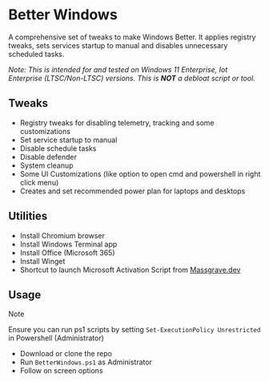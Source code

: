 # Better Windows
A comprehensive set of tweaks to make Windows Better. It applies registry tweaks, sets services startup to manual and disables unnecessary scheduled tasks.

*Note: This is intended for and tested on Windows 11 Enterprise, Iot Enterprise (LTSC/Non-LTSC) versions. This is **NOT** a debloat script or tool.*

## Tweaks
- Registry tweaks for disabling telemetry, tracking and some customizations
- Set service startup to manual
- Disable schedule tasks
- Disable defender
- System cleanup
- Some UI Customizations (like option to open cmd and powershell in right click menu)
- Creates and set recommended power plan for laptops and desktops

## Utilities
- Install Chromium browser
- Install Windows Terminal app
- Install Office (Microsoft 365)
- Install Winget
- Shortcut to launch Microsoft Activation Script from [Massgrave.dev](https://github.com/massgravel/Microsoft-Activation-Scripts)

## Usage
> [!NOTE]  
> Ensure you can run ps1 scripts by setting `Set-ExecutionPolicy Unrestricted` in Powershell (Administrator)

- Download or clone the repo
- Run `BetterWindows.ps1` as Administrator
- Follow on screen options